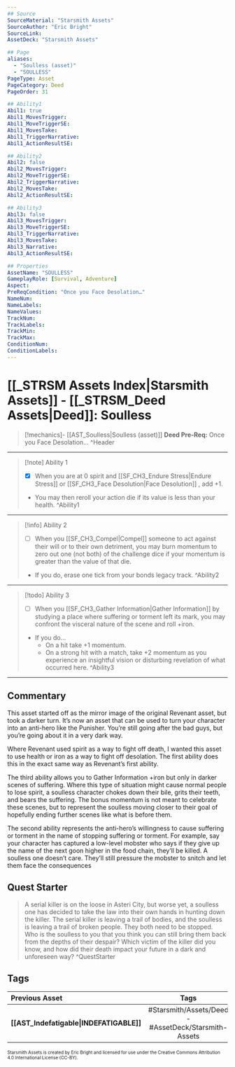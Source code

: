 ```yaml
---
## Source
SourceMaterial: "Starsmith Assets"
SourceAuthor: "Eric Bright"
SourceLink: 
AssetDeck: "Starsmith Assets"

## Page
aliases: 
  - "Soulless (asset)"
  - "SOULLESS"
PageType: Asset
PageCategory: Deed
PageOrder: 31

## Ability1
Abil1: true 
Abil1_MovesTrigger: 
Abil1_MoveTriggerSE: 
Abil1_MovesTake: 
Abil1_TriggerNarrative: 
Abil1_ActionResultSE: 

## Ability2
Abil2: false 
Abil2_MovesTrigger: 
Abil2_MoveTriggerSE: 
Abil2_TriggerNarrative: 
Abil2_MovesTake: 
Abil2_ActionResultSE: 

## Ability3
Abil3: false 
Abil3_MovesTrigger: 
Abil3_MoveTriggerSE: 
Abil3_TriggerNarrative: 
Abil3_MovesTake: 
Abil3_Narrative: 
Abil3_ActionResultSE: 

## Properties
AssetName: "SOULLESS"
GameplayRole: [Survival, Adventure]
Aspect: 
PreReqCondition: "Once you Face Desolation…"
NameNum: 
NameLabels: 
NameValues: 
TrackNum: 
TrackLabels: 
TrackMin: 
TrackMax: 
ConditionNum: 
ConditionLabels:
---
```

# [[_STRSM Assets Index|Starsmith Assets]] - [[_STRSM_Deed Assets|Deed]]: Soulless

> [!mechanics]- [[AST_Soulless|Soulless (asset)]]
> **Deed Pre-Req:** Once you Face Desolation… ^Header
___

> [!note] Ability 1
> - [x] When you are at 0 spirit and [[SF_CH3_Endure Stress|Endure Stress]] or [[SF_CH3_Face Desolution|Face Desolution]] , add +1.
> - You may then reroll your action die if its value is less than your health. ^Ability1
___
> [!info] Ability 2
> - [ ] When you [[SF_CH3_Compel|Compel]] someone to act against their will or to their own detriment, you may burn momentum to zero out one (not both) of the challenge dice if your momentum is greater than the value of that die.
> - If you do, erase one tick from your bonds legacy track. ^Ability2
___
> [!todo] Ability 3
> - [ ] When you [[SF_CH3_Gather Information|Gather Information]] by studying a place where suffering or torment left its mark, you may confront the visceral nature of the scene and roll +iron.
> - If you do...
> 	- On a hit take +1 momentum.
> 	- On a strong hit with a match, take +2 momentum as you experience an insightful vision or disturbing revelation of what occurred here. ^Ability3
___

## Commentary
This asset started off as the mirror image of the original Revenant asset, but took a darker turn. It’s now an asset that can be used to turn your character into an anti-hero like the Punisher. You’re still going after the bad guys, but you’re going about it in a very dark way.

Where Revenant used spirit as a way to fight off death, I wanted this asset to use health or iron as a way to fight off desolation. The first ability does this in the exact same way as Revenant’s first ability.

The third ability allows you to Gather Information +iron but only in darker scenes of suffering. Where this type of situation might cause normal people to lose spirit, a soulless character chokes down their bile, grits their teeth, and bears the suffering. The bonus momentum is not meant to celebrate these scenes, but to represent the soulless moving closer to their goal of hopefully ending further scenes like what is before them.

The second ability represents the anti-hero’s willingness to cause suffering or torment in the name of stopping suffering or torment. For example, say your character has captured a low-level mobster who says if they give up the name of the next goon higher in the food chain, they’ll be killed. A soulless one doesn’t care. They’ll still pressure the mobster to snitch and let them face the consequences

## Quest Starter
> A serial killer is on the loose in Asteri City, but worse yet, a soulless one has decided to take the law into their own hands in hunting down the killer. The serial killer is leaving a trail of bodies, and the soulless is leaving a trail of broken people. They both need to be stopped. Who is the soulless to you that you think you can still bring them back from the depths of their despair? Which victim of the killer did you know, and how did their death impact your future in a dark and unforeseen way? ^QuestStarter

## Tags

| Previous Asset| Tags | Next Asset |
| :--- | :---: | ---: |
| **[[AST_Indefatigable\|INDEFATIGABLE]]** | #Starsmith/Assets/Deed - #AssetDeck/Starsmith-Assets | **[[AST_Traveler\|TRAVELER]]** |

<font size=-2>Starsmith Assets is created by Eric Bright and licensed for use under the Creative Commons Attribution 4.0 International License (CC-BY).</font>